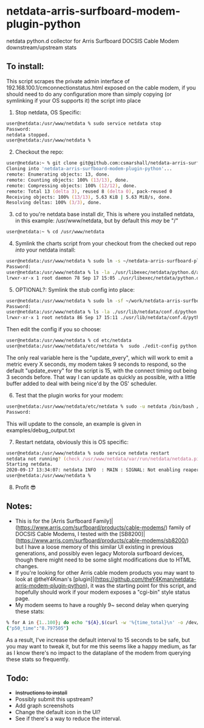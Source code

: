 # netdata-arris-surfboard-modem-plugin-python
netdata python.d collector for Arris Surfboard DOCSIS Cable Modem downstream/upstream stats

## To install:
This script scrapes the private admin interface of 192.168.100.1/cmconnectionstatus.html exposed on the cable modem, if you should need to do any configuration more than simply copying (or symlinking if your OS supports it) the script into place
1. Stop netdata, OS Specific:
```zsh
user@netdata:/usr/www/netdata % sudo service netdata stop
Password:
netdata stopped.
user@netdata:/usr/www/netdata %
```

2. Checkout the repo:
```zsh
user@netdata:~ % git clone git@github.com:csmarshall/netdata-arris-surfboard-modem-plugin-python.git
Cloning into 'netdata-arris-surfboard-modem-plugin-python'...
remote: Enumerating objects: 13, done.
remote: Counting objects: 100% (13/13), done.
remote: Compressing objects: 100% (12/12), done.
remote: Total 13 (delta 3), reused 8 (delta 0), pack-reused 0
Receiving objects: 100% (13/13), 5.63 KiB | 5.63 MiB/s, done.
Resolving deltas: 100% (3/3), done.
```

3. cd to you're netdata base install dir, This is where you installed netdata, in this example: /usr/www/netdata, but by default this *may* be "/"
```zsh
user@netdata:~ % cd /usr/www/netdata
```

4. Symlink the charts script from your checkout from the checked out repo *into* your netdata install:
```zsh
user@netdata:/usr/www/netdata % sudo ln -s ~/netdata-arris-surfboard-plugin-python/arris_surfboard.chart.py ./usr/libexec/netdata/python.d/arris_surfboard.chart.py
Password:
user@netdata:/usr/www/netdata % ls -la ./usr/libexec/netdata/python.d/arris_surfboard.chart.py
lrwxr-xr-x 1 root daemon 78 Sep 17 15:05 ./usr/libexec/netdata/python.d/arris_surfboard.chart.py -> /home/user/netdata-arris-surfboard-modem-plugin-python/arris_surfboard.chart.py
```

5. OPTIONAL?: Symlink the stub config into place:
```zsh
user@netdata:/usr/www/netdata % sudo ln -sf ~/work/netdata-arris-surfboard-modem-plugin-python/arris_surfboard.conf ./usr/lib/netdata/conf.d/python.d/arris_surfboard.conf
Password:
user@netdata:/usr/www/netdata % ls -la ./usr/lib/netdata/conf.d/python.d/arris_surfboard.conf
lrwxr-xr-x 1 root netdata 86 Sep 17 15:11 ./usr/lib/netdata/conf.d/python.d/arris_surfboard.conf -> /home/user/work/netdata-arris-surfboard-modem-plugin-python/arris_surfboard.conf
```
Then edit the config if you so choose:
```zsh
user@netdata:/usr/www/netdata % cd etc/netdata
user@netdata:/usr/www/netdata/etc/netdata %  sudo ./edit-config python.d/arris_surfboard.conf
```
The only real variable here is the "update_every", which will work to emit a metric every X seconds, my modem takes 9 seconds to respond, so the default "update_every" for the script is 15, with the connect timing out being 3 seconds before.  That way I can update as quickly as possible, with a little buffer added to deal with being nice'd by the OS' scheduler.

6. Test that the plugin works for your modem:
```zsh
user@netdata:/usr/www/netdata/etc/netdata % sudo -u netdata /bin/bash /usr/www/netdata/usr/libexec/netdata/plugins.d/python.d.plugin arris_surfboard debug trace
Password:
```
This will update to the console, an example is given in examples/debug_output.txt


7. Restart netdata, obviously this is OS specific:
```zsh
user@netdata:/usr/www/netdata % sudo service netdata restart
netdata not running? (check /usr/www/netdata/var/run/netdata/netdata.pid).
Starting netdata.
2020-09-17 13:34:07: netdata INFO  : MAIN : SIGNAL: Not enabling reaper
user@netdata:/usr/www/netdata %
```

8. Profit 😎


## Notes:
* This is for the [Arris Surfboard Family]|(https://www.arris.com/surfboard/products/cable-modems/) family of DOCSIS Cable Modems, I tested with the [SB8200]|(https://www.arris.com/surfboard/products/cable-modems/sb8200/) but I have a loose memory of this similar UI existing in previous generations, and possibly even legacy Motorola surfboard devices, though there might need to be some slight modifications due to HTML changes.
* If you're looking for other Arris cable modem products you may want to look at @theY4Kman's [plugin]|(https://github.com/theY4Kman/netdata-arris-modem-plugin-python), it was the starting point for this script, and hopefully should work if your modem exposes a "cgi-bin" style status page.
* My modem seems to have a roughly 9~ second delay when querying these stats:
```zsh
% for A in {1..100}; do echo "${A},$(curl -w '%{time_total}\n' -o /dev/null -s http://192.168.100.1/cmconnectionstatus.html)" ; done | recs fromcsv -k run,time | recs collate -a p50_time=perc,50,time
{"p50_time":"8.797505"}
```
As a result, I've increase the default interval to 15 seconds to be safe, but you may want to tweak it, but for me this seems like a happy medium, as far as I know there's no impact to the dataplane of the modem from querying these stats so frequently.

## Todo:
* ~~Instructions to install~~
* Possibly submit this upstream?
* Add graph screenshots
* Change the default icon in the UI?
* See if there's a way to reduce the interval.
